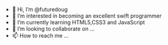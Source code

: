 - 👋 Hi, I’m @futuredoug
- 👀 I’m interested in becoming an excellent swift programmer
- 🌱 I’m currently learning HTML5,CSS3 and JavaScript
- 💞️ I’m looking to collaborate on ...
- 📫 How to reach me ...

<!---
futuredoug/futuredoug is a ✨ special ✨ repository because its `README.md` (this file) appears on your GitHub profile.
You can click the Preview link to take a look at your changes.
--->
